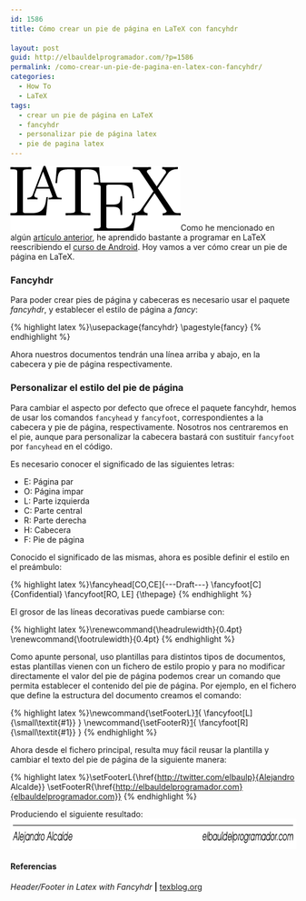 ```yaml
---
id: 1586
title: Cómo crear un pie de página en LaTeX con fancyhdr

layout: post
guid: http://elbauldelprogramador.com/?p=1586
permalink: /como-crear-un-pie-de-pagina-en-latex-con-fancyhdr/
categories:
  - How To
  - LaTeX
tags:
  - crear un pie de página en LaTeX
  - fancyhdr
  - personalizar pie de página latex
  - pie de pagina latex
---
```

<img src="/images/2013/05/latex_logo.png" alt="latex_logo" width="300" height="114" class="thumbnail alignleft size-full wp-image-1594" />Como he mencionado en algún [artículo anterior][1], he aprendido bastante a programar en LaTeX reescribiendo el [curso de Android][2]. Hoy vamos a ver cómo crear un pie de página en LaTeX.  
  
<!--more-->

### Fancyhdr

Para poder crear pies de página y cabeceras es necesario usar el paquete *fancyhdr*, y establecer el estilo de página a *fancy*:

{% highlight latex %}\usepackage{fancyhdr}
\pagestyle{fancy}
{% endhighlight %}

Ahora nuestros documentos tendrán una línea arriba y abajo, en la cabecera y pie de página respectivamente.

### Personalizar el estilo del pie de página

Para cambiar el aspecto por defecto que ofrece el paquete fancyhdr, hemos de usar los comandos `fancyhead` y `fancyfoot`, correspondientes a la cabecera y pie de página, respectivamente. Nosotros nos centraremos en el pie, aunque para personalizar la cabecera bastará con sustituir `fancyfoot` por `fancyhead` en el código.

Es necesario conocer el significado de las siguientes letras:

  * E: Página par
  * O: Página impar
  * L: Parte izquierda
  * C: Parte central
  * R: Parte derecha
  * H: Cabecera
  * F: Pie de página

Conocido el significado de las mismas, ahora es posible definir el estilo en el preámbulo:

{% highlight latex %}\fancyhead[CO,CE]{---Draft---}
\fancyfoot[C]{Confidential}
\fancyfoot[RO, LE] {\thepage}
{% endhighlight %}

El grosor de las líneas decorativas puede cambiarse con:

{% highlight latex %}\renewcommand{\headrulewidth}{0.4pt}
\renewcommand{\footrulewidth}{0.4pt}
{% endhighlight %}

Como apunte personal, uso plantillas para distintos tipos de documentos, estas plantillas vienen con un fichero de estilo propio y para no modificar directamente el valor del pie de página podemos crear un comando que permita establecer el contenido del pie de página. Por ejemplo, en el fichero que define la estructura del documento creamos el comando:

{% highlight latex %}\newcommand{\setFooterL}[1]{
    \fancyfoot[L]{\small\textit{#1}}
}
\newcommand{\setFooterR}[1]{
    \fancyfoot[R]{\small\textit{#1}}
}
{% endhighlight %}

Ahora desde el fichero principal, resulta muy fácil reusar la plantilla y cambiar el texto del pie de página de la siguiente manera:

{% highlight latex %}\setFooterL{\href{http://twitter.com/elbaulp}{Alejandro Alcalde}}
\setFooterR{\href{http://elbauldelprogramador.com}{elbauldelprogramador.com}}
{% endhighlight %}

Produciendo el siguiente resultado:  
<img src="/images/2013/05/footerFancyHdrLatex.png" alt="Cómo crear un pie de página en LaTeX con fancyhdr" title="Cómo crear un pie de página en LaTeX con fancyhdr" width="887" height="53" class="thumbnail aligncenter size-full wp-image-1595" />

#### Referencias

*Header/Footer in Latex with Fancyhdr* **|** <a href="http://texblog.org/2007/11/07/headerfooter-in-latex-with-fancyhdr/" target="_blank">texblog.org</a> 



 [1]: /programacion/resaltar-sintaxis-del-codigo-fuente-en-latex-con-minted/ "Resaltar sintaxis del código fuente en LaTeX con minted"
 [2]: /opensource/disponible-la-primera-parte-del-curso/ "Disponible la primera parte del curso Android en PDF"